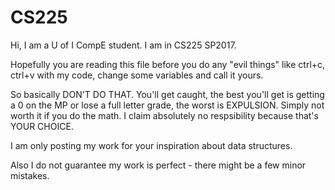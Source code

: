 # CS225

Hi, I am a U of I CompE student. I am in CS225 SP2017.

Hopefully you are reading this file before you do any "evil things" like ctrl+c, ctrl+v with my code, change some variables and call it yours.

So basically DON'T DO THAT. You'll get caught, the best you'll get is getting a 0 on the MP or lose a full letter grade, the worst is EXPULSION. Simply not worth it if you do the math. I claim absolutely no respsibility because that's YOUR CHOICE.

I am only posting my work for your inspiration about data structures.

Also I do not guarantee my work is perfect - there might be a few minor mistakes.
